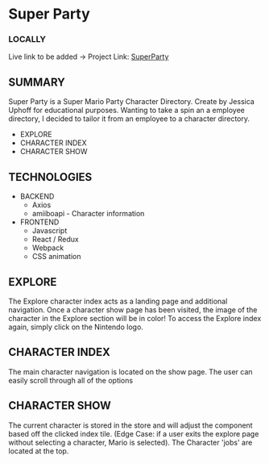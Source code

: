 # Super Party

### LOCALLY


Live link to be added -> Project Link: [SuperParty](https://jessicaup.github.io/Super-Party/)

## SUMMARY
Super Party is a Super Mario Party Character Directory. Create by Jessica Uphoff for educational purposes. Wanting to take a spin an a employee directory, I decided to tailor it from an employee to a character directory.
  * EXPLORE
  * CHARACTER INDEX
  * CHARACTER SHOW

## TECHNOLOGIES
* BACKEND
  * Axios
  * amiiboapi - Character information
* FRONTEND
  * Javascript
  * React / Redux
  * Webpack
  * CSS animation


## EXPLORE
The Explore character index acts as a landing page and additional navigation. Once a character show page has been visited, the image of the character in the Explore section will be in color!
To access the Explore index again, simply click on the Nintendo logo.

## CHARACTER INDEX
The main character navigation is located on the show page. The user can easily scroll through all of the options

## CHARACTER SHOW
The current character is stored in the store and will adjust the component based off the clicked index tile. (Edge Case: if a user exits the explore page without selecting a character, Mario is selected). The Character 'jobs' are located at the top.

